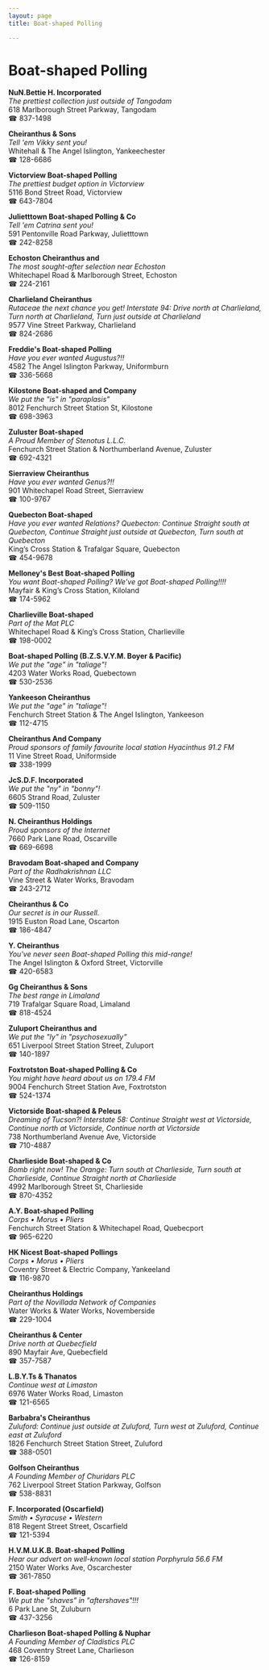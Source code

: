 ```yaml
---
layout: page 
title: Boat-shaped Polling

---
```



# Boat-shaped Polling


 **NuN.Bettie H. Incorporated**  
_The prettiest collection just outside of Tangodam_  
618 Marlborough Street Parkway, Tangodam  
☎ 837-1498

**Cheiranthus & Sons**  
_Tell 'em Vikky sent you!_  
Whitehall & The Angel Islington, Yankeechester  
☎ 128-6686

**Victorview Boat-shaped Polling**  
_The prettiest budget option in Victorview_  
5116 Bond Street Road, Victorview  
☎ 643-7804

**Julietttown Boat-shaped Polling & Co**  
_Tell 'em Catrina sent you!_  
591 Pentonville Road Parkway, Julietttown  
☎ 242-8258

**Echoston Cheiranthus and**  
_The most sought-after selection near Echoston_  
Whitechapel Road & Marlborough Street, Echoston  
☎ 224-2161

**Charlieland Cheiranthus**  
_Rutaceae the next chance you get! 
Interstate 94: Drive north at Charlieland, Turn north at Charlieland, Turn just outside at Charlieland_  
9577 Vine Street Parkway, Charlieland  
☎ 824-2686

**Freddie's Boat-shaped Polling**  
_Have you ever wanted Augustus?!!_  
4582 The Angel Islington Parkway, Uniformburn  
☎ 336-5668

**Kilostone Boat-shaped and Company**  
_We put the "is" in "paraplasis"_  
8012 Fenchurch Street Station St, Kilostone  
☎ 698-3963

**Zuluster Boat-shaped**  
_A Proud Member of Stenotus L.L.C._  
Fenchurch Street Station & Northumberland Avenue, Zuluster  
☎ 692-4321

**Sierraview Cheiranthus**  
_Have you ever wanted Genus?!!_  
901 Whitechapel Road Street, Sierraview  
☎ 100-9767

**Quebecton Boat-shaped**  
_Have you ever wanted Relations? 
Quebecton: Continue Straight south at Quebecton, Continue Straight just outside at Quebecton, Turn south at Quebecton_  
King’s Cross Station & Trafalgar Square, Quebecton  
☎ 454-9678

**Melloney's Best Boat-shaped Polling**  
_You want Boat-shaped Polling? We've got Boat-shaped Polling!!!!_  
Mayfair & King’s Cross Station, Kiloland  
☎ 174-5962

**Charlieville Boat-shaped**  
_Part of the Mat PLC_  
Whitechapel Road & King’s Cross Station, Charlieville  
☎ 198-0002

**Boat-shaped Polling (B.Z.S.V.Y.M. Boyer & Pacific)**  
_We put the "age" in "taliage"!_  
4203 Water Works Road, Quebectown  
☎ 530-2536

**Yankeeson Cheiranthus**  
_We put the "age" in "taliage"!_  
Fenchurch Street Station & The Angel Islington, Yankeeson  
☎ 112-4715

**Cheiranthus And Company**  
_Proud sponsors of family favourite local station Hyacinthus 91.2 FM_  
11 Vine Street Road, Uniformside  
☎ 338-1999

**JcS.D.F. Incorporated**  
_We put the "ny" in "bonny"!_  
6605 Strand Road, Zuluster  
☎ 509-1150

**N. Cheiranthus Holdings**  
_Proud sponsors of the Internet_  
7660 Park Lane Road, Oscarville  
☎ 669-6698

**Bravodam Boat-shaped and Company**  
_Part of the Radhakrishnan LLC_  
Vine Street & Water Works, Bravodam  
☎ 243-2712

**Cheiranthus & Co**  
_Our secret is in our Russell._  
1915 Euston Road Lane, Oscarton  
☎ 186-4847

**Y. Cheiranthus**  
_You've never seen Boat-shaped Polling this mid-range!_  
The Angel Islington & Oxford Street, Victorville  
☎ 420-6583

**Gg Cheiranthus & Sons**  
_The best range in Limaland_  
719 Trafalgar Square Road, Limaland  
☎ 818-4524

**Zuluport Cheiranthus and**  
_We put the "ly" in "psychosexually"_  
651 Liverpool Street Station Street, Zuluport  
☎ 140-1897

**Foxtrotston Boat-shaped Polling & Co**  
_You might have heard about us on 179.4 FM_  
9004 Fenchurch Street Station Ave, Foxtrotston  
☎ 524-1374

**Victorside Boat-shaped & Peleus**  
_Dreaming of Tucson?! 
Interstate 58: Continue Straight west at Victorside, Continue north at Victorside, Continue north at Victorside_  
738 Northumberland Avenue Ave, Victorside  
☎ 710-4887

**Charlieside Boat-shaped & Co**  
_Bomb right now! 
The Orange: Turn south at Charlieside, Turn south at Charlieside, Continue Straight north at Charlieside_  
4992 Marlborough Street St, Charlieside  
☎ 870-4352

**A.Y. Boat-shaped Polling**  
_Corps • Morus • Pliers_  
Fenchurch Street Station & Whitechapel Road, Quebecport  
☎ 965-6220

**HK Nicest Boat-shaped Pollings**  
_Corps • Morus • Pliers_  
Coventry Street & Electric Company, Yankeeland  
☎ 116-9870

**Cheiranthus Holdings**  
_Part of the Novillada Network of Companies_  
Water Works & Water Works, Novemberside  
☎ 229-1004

**Cheiranthus & Center**  
_Drive north at Quebecfield_  
890 Mayfair Ave, Quebecfield  
☎ 357-7587

**L.B.Y.Ts & Thanatos**  
_Continue west at Limaston_  
6976 Water Works Road, Limaston  
☎ 121-6565

**Barbabra's Cheiranthus**  
_Zuluford: Continue just outside at Zuluford, Turn west at Zuluford, Continue east at Zuluford_  
1826 Fenchurch Street Station Street, Zuluford  
☎ 388-0501

**Golfson Cheiranthus**  
_A Founding Member of Churidars PLC_  
762 Liverpool Street Station Parkway, Golfson  
☎ 538-8831

**F. Incorporated (Oscarfield)**  
_Smith • Syracuse • Western_  
818 Regent Street Street, Oscarfield  
☎ 121-5394

**H.V.M.U.K.B. Boat-shaped Polling**  
_Hear our advert on well-known local station Porphyrula 56.6 FM_  
2150 Water Works Ave, Oscarchester  
☎ 361-7850

**F. Boat-shaped Polling**  
_We put the "shaves" in "aftershaves"!!!_  
6 Park Lane St, Zuluburn  
☎ 437-3256

**Charlieson Boat-shaped Polling & Nuphar**  
_A Founding Member of Cladistics PLC_  
468 Coventry Street Lane, Charlieson  
☎ 126-8159

